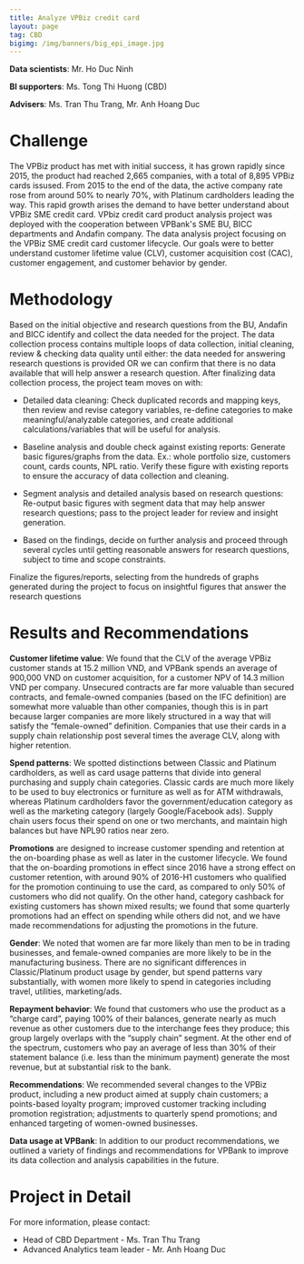 ```yaml
---
title: Analyze VPBiz credit card
layout: page
tag: CBD
bigimg: /img/banners/big_epi_image.jpg
---
```


**Data scientists**: Mr. Ho Duc Ninh

**BI supporters**: Ms. Tong Thi Huong (CBD)

**Advisers**: Ms. Tran Thu Trang, Mr. Anh Hoang Duc

# Challenge 

The VPBiz product has met with initial success, it has grown rapidly since 2015, the product had reached 2,665 companies, with a total of 8,895 VPBiz cards issused. From 2015 to the end of the data, the active company rate rose from around 50% to nearly 70%, with Platinum cardholders leading the way. 
This rapid growth arises the demand to have better understand about VPBiz SME credit card. VPbiz credit card product analysis project was deployed with the cooperation between VPBank's SME BU, BICC departments and Andafin company.
The data analysis project focusing on the VPBiz SME credit card customer lifecycle. Our goals were to better understand customer lifetime value (CLV), customer acquisition cost (CAC), customer engagement, and customer behavior by gender.
  
# Methodology

Based on the initial objective and research questions from the BU, Andafin and BICC identify and collect the data needed for the project.
The data collection process contains multiple loops of data collection, initial cleaning, review & checking data quality until either: the data needed for answering research questions is provided OR we can confirm that there is no data available that will help answer a research question.
After finalizing data collection process, the project team moves on with:

- Detailed data cleaning: Check duplicated records and mapping keys, then review and revise category variables, re-define categories to make meaningful/analyzable categories, and create additional calculations/variables that will be useful for analysis.

- Baseline analysis and double check against existing reports: Generate basic figures/graphs from the data. Ex.: whole portfolio size, customers count, cards counts, NPL ratio. Verify these figure with existing reports to ensure the accuracy of data collection and cleaning.

- Segment analysis and detailed analysis based on research questions: Re-output basic figures with segment data that may help answer research questions; pass to the project leader for review and insight generation.

- Based on the findings, decide on further analysis and proceed through several cycles until getting reasonable answers for research questions, subject to time and scope constraints.

Finalize the figures/reports, selecting from the hundreds of graphs generated during the project to focus on insightful figures that answer the research questions

# Results and Recommendations

**Customer lifetime value**: We found that the CLV of the average VPBiz customer stands at 15.2 million VND, and VPBank spends an average of 900,000 VND on customer acquisition, for a customer NPV of 14.3 million VND per company. Unsecured contracts are far more valuable than secured contracts, and female-owned companies (based on the IFC definition) are somewhat more valuable than other companies, though this is in part because larger companies are more likely structured in a way that will satisfy the “female-owned” definition. Companies that use their cards in a supply chain relationship post several times the average CLV, along with higher retention.

**Spend patterns**: We spotted distinctions between Classic and Platinum cardholders, as well as card usage patterns that divide into general purchasing and supply chain categories. Classic cards are much more likely to be used to buy electronics or furniture as well as for ATM withdrawals, whereas Platinum cardholders favor the government/education category as well as the marketing category (largely Google/Facebook ads). Supply chain users focus their spend on one or two merchants, and maintain high balances but have NPL90 ratios near zero.

**Promotions** are designed to increase customer spending and retention at the on-boarding phase as well as later in the customer lifecycle. We found that the on-boarding promotions in effect since 2016 have a strong effect on customer retention, with around 90% of 2016-H1 customers who qualified for the promotion continuing to use the card, as compared to only 50% of customers who did not qualify. On the other hand, category cashback for existing customers has shown mixed results; we found that some quarterly promotions had an effect on spending while others did not, and we have made recommendations for adjusting the promotions in the future.

**Gender**: We noted that women are far more likely than men to be in trading businesses, and female-owned companies are more likely to be in the manufacturing business. There are no significant differences in Classic/Platinum product usage by gender, but spend patterns vary substantially, with women more likely to spend in categories including travel, utilities, marketing/ads.

**Repayment behavior**: We found that customers who use the product as a “charge card”, paying 100% of their balances, generate nearly as much revenue as other customers due to the interchange fees they produce; this group largely overlaps with the “supply chain” segment. At the other end of the spectrum, customers who pay an average of less than 30% of their statement balance (i.e. less than the minimum payment) generate the most revenue, but at substantial risk to the bank.

**Recommendations**: We recommended several changes to the VPBiz product, including a new product aimed at supply chain customers; a points-based loyalty program; improved customer tracking including promotion registration; adjustments to quarterly spend promotions; and enhanced targeting of women-owned businesses.

**Data usage at VPBank**: In addition to our product recommendations, we outlined a variety of findings and recommendations for VPBank to improve its data collection and analysis capabilities in the future.

# Project in Detail

For more information, please contact:

- Head of CBD Department - Ms. Tran Thu Trang
- Advanced Analytics team leader - Mr. Anh Hoang Duc



